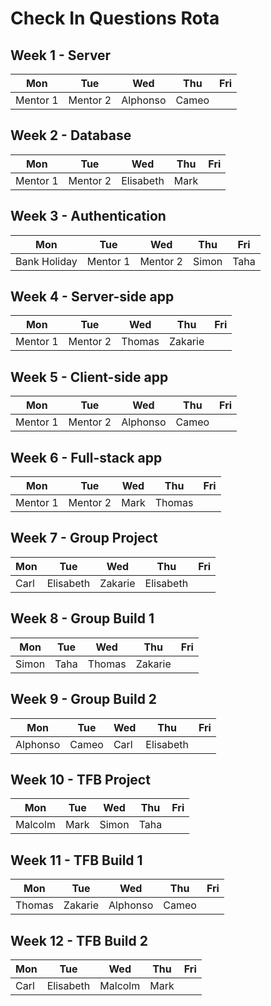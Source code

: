 # Check In Questions Rota

## Week 1 - Server

Mon          | Tue           | Wed           | Thu           | Fri
------------ | --------------| ------------- | ------------- | -------------
Mentor 1     | Mentor 2      | Alphonso      | Cameo         | 

## Week 2 - Database

Mon          | Tue           | Wed           | Thu           | Fri
------------ | --------------| ------------- | ------------- | -------------
Mentor 1     | Mentor 2      | Elisabeth     | Mark          | 

## Week 3 - Authentication 
Mon          | Tue           | Wed           | Thu           | Fri
------------ | --------------| ------------- | ------------- | -------------
Bank Holiday | Mentor 1      | Mentor 2      | Simon         | Taha 

## Week 4 - Server-side app
Mon          | Tue           | Wed           | Thu           | Fri
------------ | --------------| ------------- | ------------- | -------------
Mentor 1     | Mentor 2      | Thomas        | Zakarie          | 

## Week 5 - Client-side app
Mon          | Tue           | Wed           | Thu           | Fri
------------ | --------------| ------------- | ------------- | -------------
Mentor 1     | Mentor 2      | Alphonso        | Cameo       |  


## Week 6 - Full-stack app
Mon          | Tue           | Wed           | Thu           | Fri
------------ | --------------| ------------- | ------------- | -------------
Mentor 1     | Mentor 2      | Mark          |  Thomas       |  

## Week 7 - Group Project
Mon          | Tue           | Wed           | Thu           | Fri
------------ | --------------| ------------- | ------------- | -------------
Carl         | Elisabeth     | Zakarie       | Elisabeth     | 

## Week 8 - Group Build 1
Mon          | Tue           | Wed           | Thu           | Fri
------------ | --------------| ------------- | ------------- | -------------
Simon        | Taha          | Thomas        | Zakarie       | 

## Week 9 - Group Build 2
Mon          | Tue           | Wed           | Thu           | Fri
------------ | --------------| ------------- | ------------- | -------------
Alphonso     | Cameo         | Carl          | Elisabeth     |  

## Week 10 - TFB Project
Mon          | Tue           | Wed           | Thu           | Fri
------------ | --------------| ------------- | ------------- | -------------
Malcolm      | Mark          | Simon         | Taha          |  

## Week 11 - TFB Build 1
Mon          | Tue           | Wed           | Thu           | Fri
------------ | --------------| ------------- | ------------- | -------------
Thomas       | Zakarie       | Alphonso      | Cameo         |  

## Week 12 - TFB Build 2
Mon          | Tue           | Wed           | Thu           | Fri
------------ | --------------| ------------- | ------------- | -------------
Carl         | Elisabeth     | Malcolm       | Mark          | 
